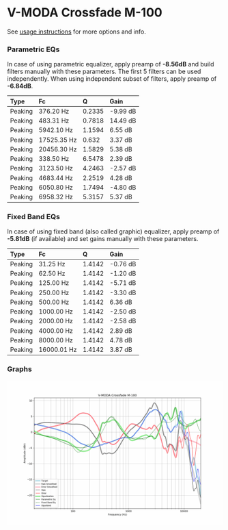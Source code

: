 # V-MODA Crossfade M-100
See [usage instructions](https://github.com/jaakkopasanen/AutoEq#usage) for more options and info.

### Parametric EQs
In case of using parametric equalizer, apply preamp of **-8.56dB** and build filters manually
with these parameters. The first 5 filters can be used independently.
When using independent subset of filters, apply preamp of **-6.84dB**.

| Type    | Fc          |      Q | Gain     |
|:--------|:------------|:-------|:---------|
| Peaking | 376.20 Hz   | 0.2335 | -9.99 dB |
| Peaking | 483.31 Hz   | 0.7818 | 14.49 dB |
| Peaking | 5942.10 Hz  | 1.1594 | 6.55 dB  |
| Peaking | 17525.35 Hz | 0.632  | 3.37 dB  |
| Peaking | 20456.30 Hz | 1.5829 | 5.38 dB  |
| Peaking | 338.50 Hz   | 6.5478 | 2.39 dB  |
| Peaking | 3123.50 Hz  | 4.2463 | -2.57 dB |
| Peaking | 4683.44 Hz  | 2.2519 | 4.28 dB  |
| Peaking | 6050.80 Hz  | 1.7494 | -4.80 dB |
| Peaking | 6958.32 Hz  | 5.3157 | 5.37 dB  |

### Fixed Band EQs
In case of using fixed band (also called graphic) equalizer, apply preamp of **-5.81dB**
(if available) and set gains manually with these parameters.

| Type    | Fc          |      Q | Gain     |
|:--------|:------------|:-------|:---------|
| Peaking | 31.25 Hz    | 1.4142 | -0.76 dB |
| Peaking | 62.50 Hz    | 1.4142 | -1.20 dB |
| Peaking | 125.00 Hz   | 1.4142 | -5.71 dB |
| Peaking | 250.00 Hz   | 1.4142 | -3.30 dB |
| Peaking | 500.00 Hz   | 1.4142 | 6.36 dB  |
| Peaking | 1000.00 Hz  | 1.4142 | -2.50 dB |
| Peaking | 2000.00 Hz  | 1.4142 | -2.58 dB |
| Peaking | 4000.00 Hz  | 1.4142 | 2.89 dB  |
| Peaking | 8000.00 Hz  | 1.4142 | 4.78 dB  |
| Peaking | 16000.01 Hz | 1.4142 | 3.87 dB  |

### Graphs
![](./V-MODA%20Crossfade%20M-100.png)